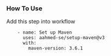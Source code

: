 ### How To Use

Add this step into workflow

```
    - name: Set up Maven
      uses: aahmed-se/setup-maven@v3
      with:
        maven-version: 3.6.1
```
